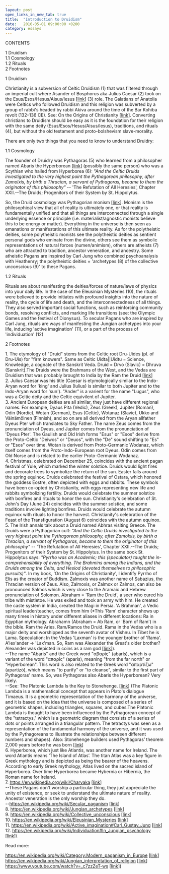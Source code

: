 ```yaml
---
layout: post
open_links_in_new_tab: true
title:  "Introduction to Druidism"
date:   2016-05-01 09:00:00 +0200
category: essays
---
```


CONTENTS

1 Druidism\
1.1 Cosmology\
1.2 Rituals\
2 Footnotes

1 Druidism

Christianity is a subversion of Celtic Druidism (1) that was filtered through an imperial cult where Asander of Bosphorus aka Julius Caesar (2) took on the Esus/Esos/Hesus/Aisus/Iesus \[[link](https://en.wikipedia.org/wiki/Esus)\] (3) role. The Galatians of Anatolia were Celtics who followed Druidism and this religion was subverted by a group of rabbi's headed by rabbi Akiva around the time of the Bar Kohiba revolt (132–136 CE). See: On the Origins of Christianity \[[link](https://christcuck.org/on-the-origins-of-christianity)\]. Converting christians to Druidism should be easy as it is the foundation for their religion with the same deity (Esus/Esos/Hesus/Aisus/Iesus), traditions, and rituals (4), but without the old testament and proto-bolshevism slave-morality.

There are only two things that you need to know to understand Druidry:

1.1 Cosmology

The founder of Druidry was Pythagoras (5) who learned from a philosopher named Abaris the Hyperborean \[[link](https://en.wikipedia.org/wiki/Abaris_the_Hyperborean)\] (possibly the same person) who was a Scythian who hailed from Hyperborea (6): _"And the Celtic Druids investigated to the very highest point the Pythagorean philosophy, after Zamolxis, by birth a Thracian, a servant of Pythagoras, became to them the originator of this philosophy"_ -- 'The Refutation of All Heresies', Chapter XXII.--The Druids; Progenitors of their System by St. Hippolytus. 

So, the Druid cosmology was Pythagorian monism \[[link](https://en.wikipedia.org/wiki/Monism)\]. Monism is the philosophical view that all of reality is ultimately one, or that reality is fundamentally unified and that all things are interconnected through a single underlying essence or principle (i.e. materialist/agnostic monists believe this to be energy or matter). Everything in the universe is then seen as emanations or manifestations of this ultimate reality. As for the polytheistic deities, some polytheistic monists see the polytheistic deities as sentient personal gods who eminate from the divine, others see them as symbolic representations of natural forces (numen/animism), others are atheists (7) who are attracted to tradition, ancestor veneration, and ancestry. Some atheistic Pagans are inspired by Carl Jung who combined psychoanalysis with Heathenry; the polytheistic deities = 'archetypes (8) of the collective unconscious (9)' to these Pagans.

1.2 Rituals

Rituals are about manifesting the deities/forces of nature/laws of physics into your daily life. In the case of the Eleusinian Mysteries (10), the rituals were believed to provide initiates with profound insights into the nature of reality, the cycle of life and death, and the interconnectedness of all things. They also served important social functions, such as reinforcing community bonds, resolving conflicts, and marking life transitions (see: the Olympic Games and the festival of Dionysus). To secular Pagans who are inspired by Carl Jung, rituals are ways of manifesting the Jungian archetypes into your life, inducing 'active imagination' (11), or a part of the process of 'individuation' (12)

2 Footnotes

1\. The etymology of "Druid" stems from the Celtic root Dru-Uides (pl. of Dru-Uis) for "firm knowers".
Same as Celtic Uidta||Uidtu = Science, Knowledge, a cognate of the Sanskrit Veda. Druid = Drvo (Slavic) = Dhruva (Sanskrit).The Druids were the Brahmans of the West, and the Vedas are Druidism that was probably brought to India by the Ram the Druid [[link](https://www.angelfire.com/folk/boutios/Dhruveda.html)\]\
2\. Julius Caesar was his title (Caesar is etymologically similar to the Indo-Aryan word for 'king' and Julius (Iulius) is similar to both Jupiter and to the Indo-Aryan word for 'sun'). "Ander" is a varient for the name "Lugus", who was a Celtic deity and the Celtic equivilent of Jupiter.\
3\. Ancient European deities are all similar, they just have different regional names. For example, Dyaus Pita (Vedic), Zeus (Greek), Jupiter (Roman), Odin (Nordic), Wotan (German), Esus (Celtic), Wotanaz (Slavic), Ukko and Väinämöinen (Finnish), and so on are all derived from the Aryan allfather Dyeus Pter which translates to Sky Father. The name Zeus comes from the pronunciation of Dyeus, and Jupiter comes from the pronunciation of 'Dyeus Pter'. The Gaulish and Old Irish forms "Esus" or "Esos" derive from the Proto-Celtic "Deiwos" or "Deuos", with the "De" sound shifting to "Es" or "Esos" over time. Wotan is derived from Proto-Germanic Wodanaz, which itself comes from the Proto-Indo-European root Dyeus. Odin comes from Old Norse and is related to the earlier Proto-Germanic Wodanaz.\
4\. Christmas, celebrated on December 25, coincides with the ancient pagan festival of Yule, which marked the winter solstice. Druids would light fires and decorate trees to symbolize the return of the sun. Easter falls around the spring equinox. Druids celebrated the festival of Ostara, which honored the goddess Eostre, often depicted with eggs and rabbits. These symbols have been co-opted by Christianity, with eggs representing new life and rabbits symbolizing fertility. Druids would celebrate the summer solstice with bonfires and rituals to honor the sun. Christianity's celebration of St. John's Day (June 24) coincides with the summer solstice, and some traditions involve lighting bonfires. Druids would celebrate the autumn equinox with rituals to honor the harvest. Christianity's celebration of the Feast of the Transfiguration (August 6) coincides with the autumn equinox.\
5\. The Irish annals talk about a Druid named Abhras visiting Greece. The Druids were a Pythagorian cult: _"And the Celtic Druids investigated to the very highest point the Pythagorean philosophy, after Zamolxis, by birth a Thracian, a servant of Pythagoras, became to them the originator of this philosophy"_ -- 'The Refutation of All Heresies', Chapter XXII.--The Druids; Progenitors of their System by St. Hippolytus. In the same book St. Hippolytus says: _"Pyrrho was an Academic; this (speculator) taught the in-comprehensibility of everything. The Brahmins among the Indians, and the Druids among the Celts, and Hesiod (devoted themselves to philosophic pursuits)"_. In my book, 'On the Origins of Christianity', I identify Pyrrho of Elis as the creator of Buddism. Zalmoxis was another name of Sabazius, the Thracian version of Zeus. Also, Zalmoxis, or Zalmox or Zalmos, can also be pronounced Salmos which is very close to the Aramaic and Hebrew pronunciation of Solomon. Abraham = 'Ram the Druid', a seer who cured his tribe with mistletoe. He was exiled and took an army with him. He created the caste system in India, created the Magi in Persia. 'A Brahman', a Vedic spiritual leader/teacher, comes from him (*This 'Ram' character shows up many times in history under different aliases in different locations: Ra in Egyptian mythology. Abrahamn (Abraham = Ab Ram, or 'Born of Ram') in the bible. Ram the Aries. Ram/Ramos the Druid. Rama in the Vedas who is a major deity and worshipped as the seventh avatar of Vishnu. In Tibet he is Lama. Speculation: In the Vedas 'Laxman' is the younger brother of 'Rama'. A'lex'ander -> 'Lax'man. So, Ram was Alexander the Great's older brother? Alexander was depicted in coins as a ram god \[[link](https://en.wikipedia.org/wiki/Horns_of_Alexander)\]).\
--The name "Abaris" and the Greek word "αβαρίς" (abarís), which is a variant of the word "απαρίς" (aparís), meaning "from the far north" or "Hyperborean". This word is also related to the Greek word "απαρτίζω" (apartizō), which means "to purify" or "to cleanse", similar to the first part of Pythagoras' name. So, was Pythagoras also Abaris the Hyperborean? Very likely.\
--See: The Platonic Lambda Is the Key to Stonehenge. \[[link](https://antiquitasviva.com/wp-content/uploads/2021/06/29.1.23.-kurent-t.-the-platonic-lambda-is-the-key-to-the-stonehenge-composition.pdf)\] (The Platonic Lambda is a mathematical concept that appears in Plato's dialogue Timaeus. It is a geometric representation of the harmony of the universe, and it is based on the idea that the universe is composed of a series of geometric shapes, including triangles, squares, and cubes.The Platonic Lambda is thought to have been influenced by the Pythagorean concept of the "tetractys," which is a geometric diagram that consists of a series of dots or points arranged in a triangular pattern. The tetractys was seen as a representation of the fundamental harmony of the universe, and it was used by the Pythagoreans to illustrate the relationships between different numbers and shapes). Also: 
Stonehenge builders used Pythagoras’ theorem 2,000 years before he was born \[[link](https://www.sciencealert.com/pythagoras-triangle-used-construction-stonehenge)\]\
6\. Hyperborea, which just like Atlantis, was another name for Ireland. The word Atlantis means ‘The Island of Atlas’. The titan Atlas was a key figure in Greek mythology and is depicted as being the  bearer of the heavens. According to early Greek mythology, Atlas lived  on the sacred island of Hyperborea. Over time Hyperborea became Hybernia or Hibernia, the Roman name for Ireland.\
7\. https://en.wikipedia.org/wiki/Charvaka \[[link](https://en.wikipedia.org/wiki/Charvaka)\]\
--These Pagans don't worship a particular thing, they just appreciate the unity of existence, or seek to understand the ultimate nature of reality. Ancestor veneration is the only worship they do.\
--https://en.wikipedia.org/wiki/Secular_paganism \[[link](https://en.wikipedia.org/wiki/Secular_paganism)\]\
8\. https://en.wikipedia.org/wiki/Jungian_archetypes \[[link](https://en.wikipedia.org/wiki/Jungian_archetypes)\]  \
9\. https://en.wikipedia.org/wiki/Collective_unconscious \[[link](https://en.wikipedia.org/wiki/Collective_unconscious)\]\
10\. https://en.wikipedia.org/wiki/Eleusinian_Mysteries \[[link](https://en.wikipedia.org/wiki/Eleusinian_Mysteries)\]\
11\. https://en.wikipedia.org/wiki/Active_imagination#Carl_Gustav_Jung \[[link](https://en.wikipedia.org/wiki/Active_imagination#Carl_Gustav_Jung)\]  
12\. https://en.wikipedia.org/wiki/Individuation#In_Jungian_psychology \[[link](https://en.wikipedia.org/wiki/Individuation#In_Jungian_psychology)\]\

  
Read more:  
  
https://en.wikipedia.org/wiki/Category:Modern_paganism_in_Europe \[[link](https://en.wikipedia.org/wiki/Category:Modern_paganism_in_Europe)\]  
https://en.wikipedia.org/wiki/Jungian_interpretation_of_religion \[[link](https://en.wikipedia.org/wiki/Jungian_interpretation_of_religion
)\]  
https://www.youtube.com/watch?v=_c7zzZeT-ws \[[link](https://www.youtube.com/watch?v=_c7zzZeT-ws)\])
